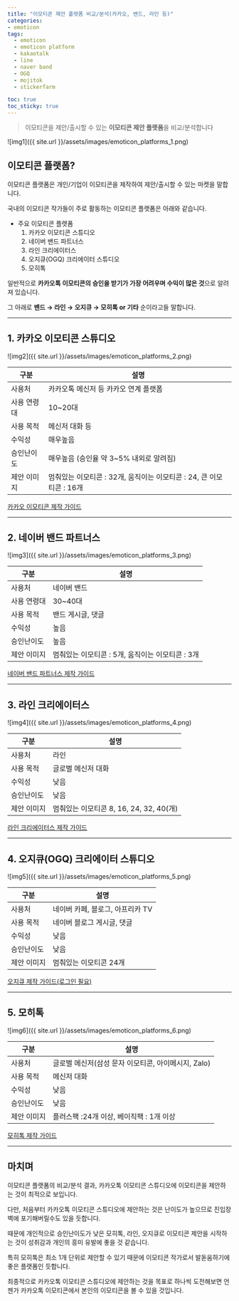 ```yaml
---
title: "이모티콘 제안 플랫폼 비교/분석(카카오, 밴드, 라인 등)"
categories:
- emoticon
tags:
  - emoticon
  - emoticon platform
  - kakaotalk
  - line
  - naver band
  - OGQ
  - mojitok
  - stickerfarm

toc: true
toc_sticky: true
---
```


> 이모티콘을 제안/출시할 수 있는 **이모티콘 제안 플랫폼**을 비교/분석합니다

![img1]({{ site.url }}/assets/images/emoticon_platforms_1.png)



## 이모티콘 플랫폼?

이모티콘 플랫폼은 개인/기업이 이모티콘을 제작하여 제안/출시할 수 있는 마켓을 말합니다.

국내의 이모티콘 작가들이 주로 활동하는 이모티콘 플랫폼은 아래와 같습니다.

- 주요 이모티콘 플랫폼
  1. 카카오 이모티콘 스튜디오
  2. 네이버 밴드 파트너스
  3. 라인 크리에이터스
  4. 오지큐(OGQ) 크리에이터 스튜디오
  5. 모히톡

일반적으로 **카카오톡 이모티콘의 승인을 받기가 가장 어려우며 수익이 많은 것**으로 알려져 있습니다.

그 아래로 **밴드 → 라인 → 오지큐 → 모히톡 or 기타** 순이라고들 말합니다.


----------


## 1. 카카오 이모티콘 스튜디오

![img2]({{ site.url }}/assets/images/emoticon_platforms_2.png)

구분 | 설명
---------| ----------
사용처 | 카카오톡 메신저 등 카카오 연계 플랫폼
사용 연령대 | 10~20대
사용 목적 | 메신저 대화 등
수익성 | 매우높음
승인난이도 | 매우높음 (승인율 약 3~5% 내외로 알려짐)
제안 이미지  | 멈춰있는 이모티콘 : 32개, 움직이는 이모티콘 : 24, 큰 이모티콘 : 16개


[카카오 이모티콘 제작 가이드](https://emoticonstudio.kakao.com/pages/start)


----------


## 2. 네이버 밴드 파트너스

![img3]({{ site.url }}/assets/images/emoticon_platforms_3.png)


구분 | 설명
---------| ----------
사용처 | 네이버 밴드
사용 연령대 | 30~40대
사용 목적 | 밴드 게시글, 댓글
수익성 | 높음
승인난이도 | 높음
제안 이미지 |  멈춰있는 이모티콘 : 5개, 움직이는 이모티콘 : 3개


[네이버 밴드 파트너스 제작 가이드](https://partners.band.us/partners/sticker?lang=ko)


----------


## 3. 라인 크리에이터스

![img4]({{ site.url }}/assets/images/emoticon_platforms_4.png)

구분 | 설명
---------| ----------
사용처 | 라인
사용 목적 | 글로벌 메신저 대화
수익성 | 낮음
승인난이도 | 낮음
제안 이미지 | 멈춰있는 이모티콘 8, 16, 24, 32, 40(개)


[라인 크리에이터스 제작 가이드](https://creator.line.me/ko/guideline/sticker/)


----------


## 4. 오지큐(OGQ) 크리에이터 스튜디오

![img5]({{ site.url }}/assets/images/emoticon_platforms_5.png)

구분 | 설명
---------| ----------
사용처 | 네이버 카페, 블로그, 아프리카 TV
사용 목적 | 네이버 블로그 게시글, 댓글
수익성 | 낮음
승인난이도 | 낮음
제안 이미지 | 멈춰있는 이모티콘 24개


[오지큐 제작 가이드(로그인 필요)](https://creators.ogq.me/guide/contents)


----------

## 5. 모히톡

![img6]({{ site.url }}/assets/images/emoticon_platforms_6.png)

구분 | 설명
---------| ----------
사용처 | 글로벌 메신저(삼성 문자 이모티콘, 아이메시지, Zalo)
사용 목적 | 메신저 대화
수익성 | 낮음
승인난이도 | 낮음
제안 이미지 | 플러스팩 :24개 이상, 베이직팩 : 1개 이상


[모히톡 제작 가이드](https://stickerfarm.mojitok.com/guide/PLUS)


----------

## 마치며

이모티콘 플랫폼의 비교/분석 결과, 카카오톡 이모티콘 스튜디오에 이모티콘을 제안하는 것이 최적으로 보입니다.

다만, 처음부터 카카오톡 이모티콘 스튜디오에 제안하는 것은 난이도가 높으므로 진입장벽에 포기해버릴수도 있을 듯합니다.

때문에 개인적으로 승인난이도가 낮은 모히톡, 라인, 오지큐로 이모티콘 제안을 시작하는 것이 성취감과 개인의 흥미 유발에 좋을 것 같습니다.

특히 모히톡은 최소 1개 단위로 제안할 수 있기 때문에 이모티콘 작가로서 발돋움하기에 좋은 플랫폼인 듯합니다.
 
최종적으로 카카오톡 이모티콘 스튜디오에 제안하는 것을 목표로 하나씩 도전해보면 언젠가 카카오톡 이모티콘에서 본인의 이모티콘을 볼 수 있을 것입니다.